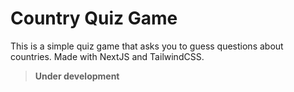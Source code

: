 # Country Quiz Game

This is a simple quiz game that asks you to guess questions about countries. Made with NextJS and TailwindCSS.

> **Under development**
